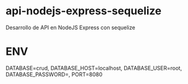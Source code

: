 # api-nodejs-express-sequelize
Desarrollo de API en NodeJS Express con sequelize

# ENV
DATABASE=crud, DATABASE_HOST=localhost, DATABASE_USER=root, DATABASE_PASSWORD=, PORT=8080